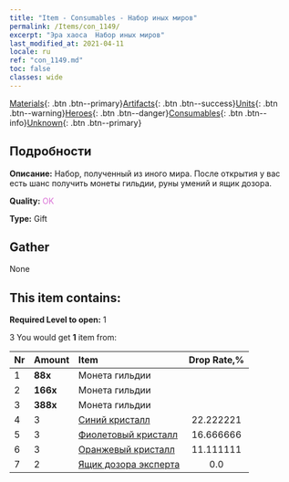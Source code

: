 ```yaml
---
title: "Item - Consumables - Набор иных миров"
permalink: /Items/con_1149/
excerpt: "Эра хаоса  Набор иных миров"
last_modified_at: 2021-04-11
locale: ru
ref: "con_1149.md"
toc: false
classes: wide
---
```

 [Materials](/ru/Items/){: .btn .btn--primary}[Artifacts](/ru/Items/Artifacts/){: .btn .btn--success}[Units](/ru/Items/Units/){: .btn .btn--warning}[Heroes](/ru/Items/Heroes/){: .btn .btn--danger}[Consumables](/ru/Items/Consumables/){: .btn .btn--info}[Unknown](/ru/Items/Unknown/){: .btn .btn--primary}

## Подробности
 **Описание:** Набор, полученный из иного мира. После открытия у вас есть шанс получить монеты гильдии, руны умений и ящик дозора.

 **Quality:** <span style="color: #DA70D6">OK</span>

 **Type:** Gift

## Gather

  None

## This item contains:

 **Required Level to open:** 1

 3 You would get **1** item  from:

  | Nr | Amount |     Item    | Drop Rate,% |
  |:---|:-------|:------------|:---------:|
  | 1 |  **88x** | Монета гильдии |  | 22.222221 | 
  | 2 |  **166x** | Монета гильдии |  | 16.666666 | 
  | 3 |  **388x** | Монета гильдии |  | 11.111111 | 
  | 4 | 3 | [Синий кристалл](/ru/Items/con_716/) | 22.222221 | 
  | 5 | 3 | [Фиолетовый кристалл](/ru/Items/con_720/) | 16.666666 | 
  | 6 | 3 | [Оранжевый кристалл](/ru/Items/con_730/) | 11.111111 | 
  | 7 | 2 | [Ящик дозора эксперта](/ru/Items/con_773/) | 0.0 | 
